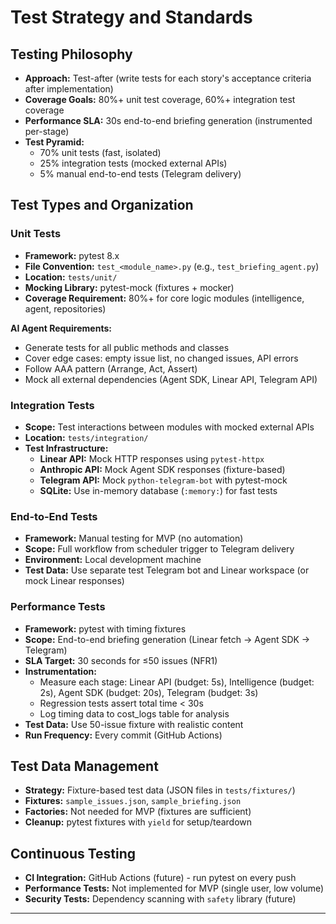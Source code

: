 # Test Strategy and Standards

## Testing Philosophy

- **Approach:** Test-after (write tests for each story's acceptance criteria after implementation)
- **Coverage Goals:** 80%+ unit test coverage, 60%+ integration test coverage
- **Performance SLA:** 30s end-to-end briefing generation (instrumented per-stage)
- **Test Pyramid:**
  - 70% unit tests (fast, isolated)
  - 25% integration tests (mocked external APIs)
  - 5% manual end-to-end tests (Telegram delivery)

## Test Types and Organization

### Unit Tests

- **Framework:** pytest 8.x
- **File Convention:** `test_<module_name>.py` (e.g., `test_briefing_agent.py`)
- **Location:** `tests/unit/`
- **Mocking Library:** pytest-mock (fixtures + mocker)
- **Coverage Requirement:** 80%+ for core logic modules (intelligence, agent, repositories)

**AI Agent Requirements:**
- Generate tests for all public methods and classes
- Cover edge cases: empty issue list, no changed issues, API errors
- Follow AAA pattern (Arrange, Act, Assert)
- Mock all external dependencies (Agent SDK, Linear API, Telegram API)

### Integration Tests

- **Scope:** Test interactions between modules with mocked external APIs
- **Location:** `tests/integration/`
- **Test Infrastructure:**
  - **Linear API:** Mock HTTP responses using `pytest-httpx`
  - **Anthropic API:** Mock Agent SDK responses (fixture-based)
  - **Telegram API:** Mock `python-telegram-bot` with pytest-mock
  - **SQLite:** Use in-memory database (`:memory:`) for fast tests

### End-to-End Tests

- **Framework:** Manual testing for MVP (no automation)
- **Scope:** Full workflow from scheduler trigger to Telegram delivery
- **Environment:** Local development machine
- **Test Data:** Use separate test Telegram bot and Linear workspace (or mock Linear responses)

### Performance Tests

- **Framework:** pytest with timing fixtures
- **Scope:** End-to-end briefing generation (Linear fetch → Agent SDK → Telegram)
- **SLA Target:** 30 seconds for ≤50 issues (NFR1)
- **Instrumentation:**
  - Measure each stage: Linear API (budget: 5s), Intelligence (budget: 2s), Agent SDK (budget: 20s), Telegram (budget: 3s)
  - Regression tests assert total time < 30s
  - Log timing data to cost_logs table for analysis
- **Test Data:** Use 50-issue fixture with realistic content
- **Run Frequency:** Every commit (GitHub Actions)

## Test Data Management

- **Strategy:** Fixture-based test data (JSON files in `tests/fixtures/`)
- **Fixtures:** `sample_issues.json`, `sample_briefing.json`
- **Factories:** Not needed for MVP (fixtures are sufficient)
- **Cleanup:** pytest fixtures with `yield` for setup/teardown

## Continuous Testing

- **CI Integration:** GitHub Actions (future) - run pytest on every push
- **Performance Tests:** Not implemented for MVP (single user, low volume)
- **Security Tests:** Dependency scanning with `safety` library (future)

---
